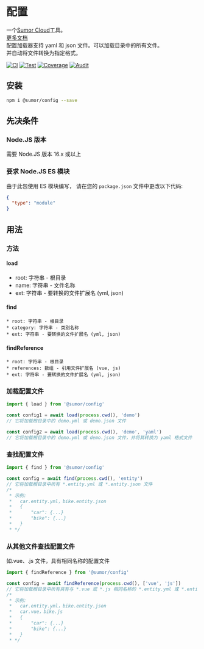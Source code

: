 # 配置

一个[Sumor Cloud](https://sumor.cloud)工具。  
[更多文档](https://sumor.cloud)  
配置加载器支持 yaml 和 json 文件。可以加载目录中的所有文件。  
并自动将文件转换为指定格式。

[![CI](https://github.com/sumor-cloud/config/actions/workflows/ci.yml/badge.svg)](https://github.com/sumor-cloud/config/actions/workflows/ci.yml)
[![Test](https://github.com/sumor-cloud/config/actions/workflows/ut.yml/badge.svg)](https://github.com/sumor-cloud/config/actions/workflows/ut.yml)
[![Coverage](https://github.com/sumor-cloud/config/actions/workflows/coverage.yml/badge.svg)](https://github.com/sumor-cloud/config/actions/workflows/coverage.yml)
[![Audit](https://github.com/sumor-cloud/config/actions/workflows/audit.yml/badge.svg)](https://github.com/sumor-cloud/config/actions/workflows/audit.yml)

## 安装

```bash
npm i @sumor/config --save
```

## 先决条件

### Node.JS 版本

需要 Node.JS 版本 16.x 或以上

### 要求 Node.JS ES 模块

由于此包使用 ES 模块编写，
请在您的 `package.json` 文件中更改以下代码:

```json
{
  "type": "module"
}
```

## 用法

### 方法

#### load

- root: 字符串 - 根目录
- name: 字符串 - 文件名称
- ext: 字符串 - 要转换的文件扩展名 (yml, json)

#### find

    * root: 字符串 - 根目录
    * category: 字符串 - 类别名称
    * ext: 字符串 - 要转换的文件扩展名 (yml, json)

#### findReference

    * root: 字符串 - 根目录
    * references: 数组 - 引用文件扩展名 (vue, js)
    * ext: 字符串 - 要转换的文件扩展名 (yml, json)

### 加载配置文件

```javascript
import { load } from '@sumor/config'

const config1 = await load(process.cwd(), 'demo')
// 它将加载根目录中的 demo.yml 或 demo.json 文件

const config2 = await load(process.cwd(), 'demo', 'yaml')
// 它将加载根目录中的 demo.yml 或 demo.json 文件，并将其转换为 yaml 格式文件
```

### 查找配置文件

```javascript
import { find } from '@sumor/config'

const config = await find(process.cwd(), 'entity')
// 它将加载根目录中所有 *.entity.yml 或 *.entity.json 文件
/*
 * 示例:
 *   car.entity.yml，bike.entity.json
 *   {
 *       "car": {...}
 *       "bike": {...}
 *   }
 * */
```

### 从其他文件查找配置文件

如.vue、.js 文件，具有相同名称的配置文件

```javascript
import { findReference } from '@sumor/config'

const config = await findReference(process.cwd(), ['vue', 'js'])
// 它将加载根目录中所有具有与 *.vue 或 *.js 相同名称的 *.entity.yml 或 *.entity.json 文件
/*
 * 示例:
 *   car.entity.yml，bike.entity.json
 *   car.vue，bike.js
 *   {
 *       "car": {...}
 *       "bike": {...}
 *   }
 * */
```
